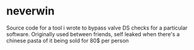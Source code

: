 # neverwin

Source code for a tool i wrote to bypass valve DS checks for a particular software.
Originally used between friends, self leaked when there's a chinese pasta of it being sold for 80$ per person